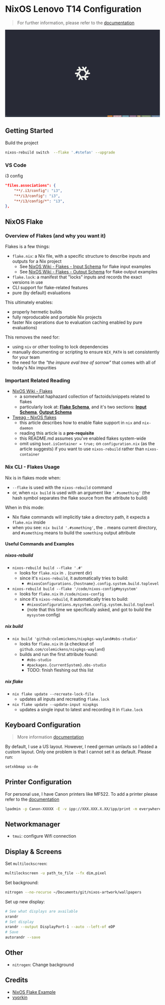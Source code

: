 # NixOS Lenovo T14 Configuration

> For further information, please refer to the [documentation](https://nixos.org/manual/nixos/stable/)

![Desktop](./img/desktop.png)

## Getting Started

Build the project

```sh
nixos-rebuild switch  --flake '.#stefan' --upgrade
```

### VS Code

i3 config

```json
"files.associations": {
    "**/.i3/config": "i3",
    "**/i3/config": "i3",
    "**/i3/config/*": "i3",
},
```

## NixOS Flake

### Overview of Flakes (and why you want it)

Flakes is a few things:
* `flake.nix`: a Nix file, with a specific structure to describe inputs and outputs for a Nix project
  * See [NixOS Wiki - Flakes - Input Schema](https://nixos.wiki/wiki/Flakes#Input_schema) for flake input examples
  * See [NixOS Wiki - Flakes - Output Schema](https://nixos.wiki/wiki/Flakes#Input_schema) for flake output examples
* `flake.lock`: a manifest that "locks" inputs and records the exact versions in use
* CLI support for flake-related features
* pure (by default) evaluations

This ultimately enables:
* properly hermetic builds
* fully reproducable and portable Nix projects
* faster Nix operations due to evaluation caching enabled by pure evaluations)

This removes the need for:
* using `niv` or other tooling to lock dependencies
* manually documenting or scripting to ensure `NIX_PATH` is set consistently for your team
* the need for the *"the impure eval tree of sorrow"* that comes with all of today's Nix impurities

### Important Related Reading

* [NixOS Wiki - Flakes](https://nixos.wiki/wiki/Flakes)
  * a somewhat haphazard collection of factoids/snippets related to flakes
  * particularly look at: **[Flake Schema](https://nixos.wiki/wiki/Flakes#Flake_schema)**, and it's two sections: **[Input Schema](https://nixos.wiki/wiki/Flakes#Input_schema)**, **[Output Schema](https://nixos.wiki/wiki/Flakes#Output_schema)**
* [Tweag - NixOS flakes](https://www.tweag.io/blog/2020-07-31-nixos-flakes/)
  * this article describes how to enable flake support in `nix` and `nix-daemon`
  * reading this article is a **pre-requisite**
  * this README.md assumes you've enabled flakes system-wide
  * omit using `boot.isContainer = true;` on `configuration.nix` (as the article suggests) if you want to use `nixos-rebuild` rather than `nixos-container` 

### Nix CLI - Flakes Usage

Nix is in flakes mode when:
* `--flake` is used with the `nixos-rebuild` command
* or, when `nix build` is used with an argument like `'.#something'`  (the hash symbol separates the flake source from the attribute to build)

When in this mode:
* Nix flake commands will implicitly take a directory path, it expects a `flake.nix` inside
* when you see: `nix build '.#something'`, the `.` means current directory, and `#something` means to build the `something` output attribute

#### Useful Commands and Examples
##### nixos-rebuild
* `nixos-rebuild build --flake '.#'`
  * looks for `flake.nix` in `.` (current dir)
  * since it's `nixos-rebuild`, it automatically tries to build:
    * `#nixosConfigurations.{hostname}.config.system.build.toplevel`
* `nixos-rebuild build --flake '/code/nixos-config#mysystem'`
  * looks for `flake.nix` in `/code/nixos-config`
  * since it's `nixos-rebuild`, it automatically tries to build:
    * `#nixosConfigurations.mysystem.config.system.build.toplevel`
    * (note that this time we specifically asked, and got to build the `mysystem` config)
##### nix build
* `nix build 'github:colemickens/nixpkgs-wayland#obs-studio'`
  * looks for `flake.nix`  in (a checkout of `github.com/colemickens/nixpkgs-wayland`)
  * builds and run the first attribute found:
    * `#obs-studio`
    * `#packages.{currentSystem}.obs-studio`
    * TODO: finish fleshing out this list
##### nix flake
* `nix flake update --recreate-lock-file`
  * updates all inputs and recreating `flake.lock`
* `nix flake update --update-input nixpkgs`
  * updates a single input to latest and recording it in `flake.lock`


## Keyboard Configuration

> More information [documentation](https://nixos.org/manual/nixos/stable/index.html#custom-xkb-layouts)

By default, I use a US layout. However, I need german umlauts so I added a custom layout. Only one problem is that I cannot set it as default. Please run:

```sh
setxkbmap us-de
```

## Printer Configuration

For personal use, I have Canon printers like MF522. To add a printer please refer to the [documentation](http://localhost:631/)

```sh
lpadmin -p Canon-XXXXX -E -v ipp://XXX.XXX.X.XX/ipp/print -m everywhere
```

## Networkmanager

* `tmui`: configure Wifi connection

## Display & Screens

Set `multilockscreen`:

```sh
multilockscreen -u path_to_file --fx dim,pixel
```

Set background:

```sh
nitrogen --no-recurse ~/Documents/git/nixos-artwork/wallpapers
```

Set up new display:

```sh
# See what displays are available
xrandr
# Set display
xrandr --output DisplayPort-1 --auto --left-of eDP
# Save
autorandr --save
```

## Other

* `nitrogen`: Change background

## Credits

* [NixOS Flake Example](https://github.com/colemickens/nixos-flake-example)
* [vyorkin](https://github.com/vyorkin/nixos-config/)